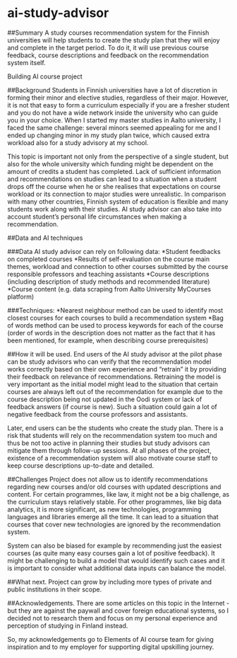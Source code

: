 # ai-study-advisor


##Summary
A study courses recommendation system for the Finnish universities will help students to create the study plan that they will enjoy and complete in the target period. To do it, it will use previous course feedback, course descriptions and feedback on the recommendation system itself.

Building AI course project

##Background
Students in Finnish universities have a lot of discretion in forming their minor and elective studies, regardless of their major. However, it is not that easy to form a curriculum especially if you are a fresher student and you do not have a wide network inside the university who can guide you in your choice. When I started my master studies in Aalto university, I faced the same challenge: several minors seemed appealing for me and I ended up changing minor in my study plan twice, which caused extra workload also for a study advisory at my school.

This topic is important not only from the perspective of a single student, but also for the whole university which funding might be dependent on the amount of credits a student has completed. Lack of sufficient information and recommendations on studies can lead to a situation when a student drops off the course when he or she realises that expectations on course workload or its connection to major studies were unrealistic.
In comparison with many other countries, Finnish system of education is flexible and many students work along with their studies. AI study advisor can also take into account student’s personal life circumstances when making a recommendation.

##Data and AI techniques

###Data
AI study advisor can rely on following data:
*Student feedbacks on completed courses
*Results of self-evaluation on the course main themes, workload and connection to other courses submitted by the course responsible professors and teaching assistants
*Course descriptions (including description of study methods and recommended literature)
*Course content (e.g. data scraping from Aalto University MyCourses platform)

###Techniques:
*Nearest neighbour method can be used to identify most closest courses for each courses to build a recommendation system 
*Bag of words method can be used to process keywords for each of the course (order of words in the description does not matter as the fact that it has been mentioned, for example, when describing course prerequisites)

##How it will be used.
End users of the AI study advisor at the pilot phase can be study advisors who can verify that the recommendation model works correctly based on their own experience and “retrain” it by providing their feedback on relevance of recommendations. Retraining the model is very important as the initial model might lead to the situation that certain courses are always left out of the recommendation for example due to the course description being not updated in the Oodi system or lack of feedback answers (if course is new). Such a situation could gain a lot of negative feedback from the course professors and assistants.

Later, end users can be the students who create the study plan. There is a risk that students will rely on the recommendation system too much and thus be not too active in planning their studies but study advisors can mitigate them through follow-up sessions.
At all phases of the project, existence of a recommendation system will also motivate course staff to keep course descriptions up-to-date and detailed.

##Challenges
Project does not allow us to identify recommendations regarding new courses and/or old courses with updated descriptions and content. For certain programmes, like law, it might not be a big challenge, as the curriculum stays relatively stable. For other programmes, like big data analytics, it is more significant, as new technologies, programming languages and libraries emerge all the time. It can lead to a situation that courses that cover new technologies are ignored by the recommendation system.

System can also be biased for example by recommending just the easiest courses (as quite many easy courses gain a lot of positive feedback). It might be challenging to build a model that would identify such cases and it is important to consider what additional data inputs can balance the model.

##What next.
Project can grow by including more types of private and public institutions in their scope.

##Acknowledgements.
There are some articles on this topic in the Internet - but they are against the paywall and cover foreign educational systems, so I decided not to research them and focus on my personal experience and perception of studying in Finland instead.

So, my acknowledgements go to Elements of AI course team for giving inspiration and to my employer for supporting digital upskilling journey.




